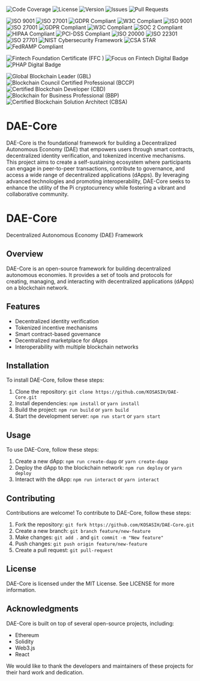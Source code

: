 ![Code Coverage](https://codecov.io/gh/yourusername/DAE-Core/branch/main/graph/badge.svg)
![License](https://img.shields.io/badge/license-MIT-brightgreen.svg)
![Version](https://img.shields.io/badge/version-1.0.0-blue.svg)
![Issues](https://img.shields.io/github/issues/yourusername/DAE-Core)
![Pull Requests](https://img.shields.io/github/issues-pr/yourusername/DAE-Core)

![ISO 9001](https://img.shields.io/badge/ISO%209001-certified-brightgreen.svg)
![ISO 27001](https://img.shields.io/badge/ISO%2027001-certified-brightgreen.svg)
![GDPR Compliant](https://img.shields.io/badge/GDPR-Compliant-brightgreen.svg)
![W3C Compliant](https://img.shields.io/badge/W3C-Compliant-brightgreen.svg)
![ISO 9001](https://img.shields.io/badge/ISO%209001-certified-brightgreen.svg)
![ISO 27001](https://img.shields.io/badge/ISO%2027001-certified-brightgreen.svg)
![GDPR Compliant](https://img.shields.io/badge/GDPR-Compliant-brightgreen.svg)
![W3C Compliant](https://img.shields.io/badge/W3C-Compliant-brightgreen.svg)
![SOC 2 Compliant](https://img.shields.io/badge/SOC%202-Compliant-brightgreen.svg)
![HIPAA Compliant](https://img.shields.io/badge/HIPAA-Compliant-brightgreen.svg)
![PCI-DSS Compliant](https://img.shields.io/badge/PCI--DSS-Compliant-brightgreen.svg)
![ISO 20000](https://img.shields.io/badge/ISO%2020000-certified-brightgreen.svg)
![ISO 22301](https://img.shields.io/badge/ISO%2022301-certified-brightgreen.svg)
![ISO 27701](https://img.shields.io/badge/ISO%2027701-certified-brightgreen.svg)
![NIST Cybersecurity Framework](https://img.shields.io/badge/NIST%20Cybersecurity%20Framework-Compliant-brightgreen.svg)
![CSA STAR](https://img.shields.io/badge/CSA%20STAR-Compliant-brightgreen.svg)
![FedRAMP Compliant](https://img.shields.io/badge/FedRAMP-Compliant-brightgreen.svg)

![Fintech Foundation Certificate (FFC )](https://img.shields.io/badge/Fintech%20Foundation%20Certificate%20(FFC)-certified-brightgreen.svg)
![Focus on Fintech Digital Badge](https://img.shields.io/badge/Focus%20on%20Fintech%20Digital%20Badge-certified-brightgreen.svg)
![PHAP Digital Badge](https://img.shields.io/badge/PHAP%20Digital%20Badge-certified-brightgreen.svg)

![Global Blockchain Leader (GBL)](https://img.shields.io/badge/Global%20Blockchain%20Leader%20(GBL)-certified-brightgreen.svg)
![Blockchain Council Certified Professional (BCCP)](https://img.shields.io/badge/Blockchain%20Council%20Certified%20Professional%20(BCCP)-certified-brightgreen.svg)
![Certified Blockchain Developer (CBD)](https://img.shields.io/badge/Certified%20Blockchain%20Developer%20(CBD)-certified-brightgreen.svg)
![Blockchain for Business Professional (BBP)](https://img.shields.io/badge/Blockchain%20for%20Business%20Professional%20(BBP)-certified-brightgreen.svg)
![Certified Blockchain Solution Architect (CBSA)](https://img.shields.io/badge/Certified%20Blockchain%20Solution%20Architect%20(CBSA)-certified-brightgreen.svg)

# DAE-Core
DAE-Core is the foundational framework for building a Decentralized Autonomous Economy (DAE) that empowers users through smart contracts, decentralized identity verification, and tokenized incentive mechanisms. This project aims to create a self-sustaining ecosystem where participants can engage in peer-to-peer transactions, contribute to governance, and access a wide range of decentralized applications (dApps). By leveraging advanced technologies and promoting interoperability, DAE-Core seeks to enhance the utility of the Pi cryptocurrency while fostering a vibrant and collaborative community.

# DAE-Core

Decentralized Autonomous Economy (DAE) Framework

## Overview

DAE-Core is an open-source framework for building decentralized autonomous economies. It provides a set of tools and protocols for creating, managing, and interacting with decentralized applications (dApps) on a blockchain network.

## Features

* Decentralized identity verification
* Tokenized incentive mechanisms
* Smart contract-based governance
* Decentralized marketplace for dApps
* Interoperability with multiple blockchain networks

## Installation

To install DAE-Core, follow these steps:

1. Clone the repository: `git clone https://github.com/KOSASIH/DAE-Core.git`
2. Install dependencies: `npm install` or `yarn install`
3. Build the project: `npm run build` or `yarn build`
4. Start the development server: `npm run start` or `yarn start`

## Usage

To use DAE-Core, follow these steps:

1. Create a new dApp: `npm run create-dapp` or `yarn create-dapp`
2. Deploy the dApp to the blockchain network: `npm run deploy` or `yarn deploy`
3. Interact with the dApp: `npm run interact` or `yarn interact`

## Contributing

Contributions are welcome! To contribute to DAE-Core, follow these steps:

1. Fork the repository: `git fork https://github.com/KOSASIH/DAE-Core.git`
2. Create a new branch: `git branch feature/new-feature`
3. Make changes: `git add .` and `git commit -m "New feature"`
4. Push changes: `git push origin feature/new-feature`
5. Create a pull request: `git pull-request`

## License

DAE-Core is licensed under the MIT License. See LICENSE for more information.

## Acknowledgments

DAE-Core is built on top of several open-source projects, including:

* Ethereum
* Solidity
* Web3.js
* React

We would like to thank the developers and maintainers of these projects for their hard work and dedication.
